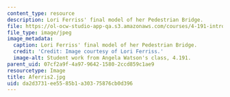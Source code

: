 ```yaml
---
content_type: resource
description: Lori Ferriss' final model of her Pedestrian Bridge.
file: https://ol-ocw-studio-app-qa.s3.amazonaws.com/courses/4-191-introduction-to-integrated-design-fall-2006/da2d3731ee5585b1a30375876cb0d396_Aferris2.jpg
file_type: image/jpeg
image_metadata:
  caption: Lori Ferriss' final model of her Pedestrian Bridge.
  credit: 'Credit: Image courtesy of Lori Ferriss.'
  image-alt: Student work from Angela Watson's class, 4.191.
parent_uid: 07cf2a9f-4a97-9642-1580-2ccd859c1ae9
resourcetype: Image
title: Aferris2.jpg
uid: da2d3731-ee55-85b1-a303-75876cb0d396
---
```

